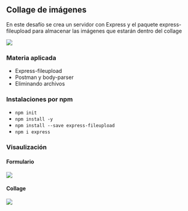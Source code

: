 ## Collage de imágenes

En este desafío se crea un servidor con Express y el paquete express-fileupload para almacenar las imágenes que estarán dentro del collage

![](https://github.com/aleyire/collage-fotos/tree/main/public/img/git.gif)

### Materia aplicada

- Express-fileupload
- Postman y body-parser
- Eliminando archivos

### Instalaciones por npm
- `npm init`
- `npm install -y`
- `npm install --save express-fileupload`
- `npm i express`

### Visaulización
#### Formulario
![](https://github.com/aleyire/collage-fotos/tree/main/public/img/form.png)

#### Collage
![](https://github.com/aleyire/collage-fotos/tree/main/public/img/collage.png)